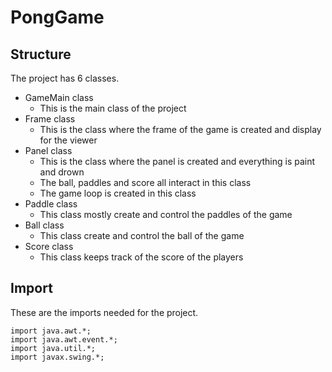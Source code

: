 # PongGame

## Structure 
The project has 6 classes.
* GameMain class
  - This is the main class of the project
* Frame class
  - This is the class where the frame of the game is created and display for the viewer
* Panel class
  - This is the class where the panel is created and everything is paint and drown
  - The ball, paddles and score all interact in this class
  - The game loop is created in this class 
* Paddle class
  - This class mostly create and control the paddles of the game
* Ball class
  - This class create and control the ball of the game
* Score class
  - This class keeps track of the score of the players

 ## Import
These are the imports needed for the project.
```
import java.awt.*;
import java.awt.event.*;
import java.util.*;
import javax.swing.*;



